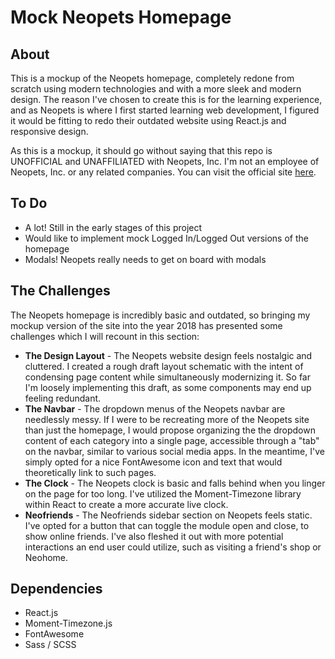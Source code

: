 # Mock Neopets Homepage

## About
This is a mockup of the Neopets homepage, completely redone from scratch using modern technologies and with a more sleek and modern design. The reason I've chosen to create this is for the learning experience, and as Neopets is where I first started learning web development, I figured it would be fitting to redo their outdated website using React.js and responsive design.

As this is a mockup, it should go without saying that this repo is UNOFFICIAL and UNAFFILIATED with Neopets, Inc. I'm not an employee of Neopets, Inc. or any related companies. You can visit the official site [here](http://www.neopets.com/index.phtml).

## To Do
* A lot! Still in the early stages of this project
* Would like to implement mock Logged In/Logged Out versions of the homepage
* Modals! Neopets really needs to get on board with modals

## The Challenges
The Neopets homepage is incredibly basic and outdated, so bringing my mockup version of the site into the year 2018 has presented some challenges which I will recount in this section:
* **The Design Layout** - The Neopets website design feels nostalgic and cluttered. I created a rough draft layout schematic with the intent of condensing page content while simultaneously modernizing it. So far I'm loosely implementing this draft, as some components may end up feeling redundant.
* **The Navbar** - The dropdown menus of the Neopets navbar are needlessly messy. If I were to be recreating more of the Neopets site than just the homepage, I would propose organizing the the dropdown content of each category into a single page, accessible through a "tab" on the navbar, similar to various social media apps. In the meantime, I've simply opted for a nice FontAwesome icon and text that would theoretically link to such pages.
* **The Clock** - The Neopets clock is basic and falls behind when you linger on the page for too long. I've utilized the Moment-Timezone library within React to create a more accurate live clock.
* **Neofriends** - The Neofriends sidebar section on Neopets feels static. I've opted for a button that can toggle the module open and close, to show online friends. I've also fleshed it out with more potential interactions an end user could utilize, such as visiting a friend's shop or Neohome.

## Dependencies
* React.js
* Moment-Timezone.js
* FontAwesome
* Sass / SCSS

